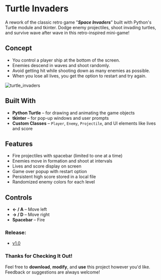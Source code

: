 # Turtle Invaders
A rework of the classic retro game "**_Space Invaders_**" built with Python's Turtle module and tkinter. Dodge enemy projectiles, shoot invading turtles, and survive wave after wave in this retro-inspired mini-game!

## Concept
- You control a player ship at the bottom of the screen.
- Enemies descend in waves and shoot randomly.
- Avoid getting hit while shooting down as many enemies as possible.
- When you lose all lives, you get the option to restart and try again.

![turtle_invaders](https://github.com/user-attachments/assets/1ccc8716-0b8f-4385-87be-65469b80632e)

## Built With
- **Python Turtle** – for drawing and animating the game objects
- **tkinter** – for pop-up windows and user prompts
- **Custom Classes** – `Player`, `Enemy`, `Projectile`, and UI elements like lives and score

## Features
- Fire projectiles with spacebar (limited to one at a time)
- Enemies move in formation and shoot at intervals
- Lives and score display on screen
- Game over popup with restart option
- Persistent high score stored in a local file
- Randomized enemy colors for each level

## Controls
- **← / A** – Move left  
- **→ / D** – Move right  
- **Spacebar** – Fire

### Release:
- [v1.0](https://github.com/Kurokatana94/PortfolioProject-14-TurtleInvaders/releases/download/1.0.0/Turtle.Invaders.exe)

### Thanks for Checking It Out!
Feel free to **download**, **modify**, and **use** this project however you'd like. Feedback or suggestions are always welcome!

